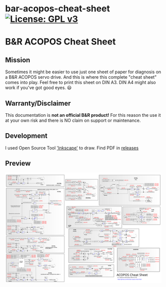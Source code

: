# bar-acopos-cheat-sheet [![License: GPL v3](https://img.shields.io/badge/License-GPL%20v3-blue.svg)](https://www.gnu.org/licenses/gpl-3.0)
# B&amp;R ACOPOS Cheat Sheet

## Mission
Sometimes it might be easier to use just one sheet of paper for diagnosis on a B&amp;R ACOPOS servo drive.
And this is where this complete "cheat sheet" comes into play.
Feel free to print this sheet on DIN A3. DIN A4 might also work if you've got good eyes. :smiley:

## Warranty/Disclaimer
This documentation is **not an official B&amp;R product!**
For this reason the use it at your own risk and there is NO claim on support or maintenance.

## Development
I used Open Source Tool ['Inkscape'](https://inkscape.org/en/) to draw.
Find PDF in [releases](https://github.com/hilch/bar-acopos-cheat-sheet/releases)

## Preview
![cheat_sheet](/inkscape/ACOPOS_CTRL.svg)






